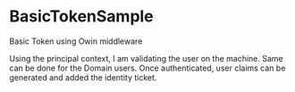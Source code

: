 # BasicTokenSample
Basic Token using Owin middleware

Using the principal context, I am validating the user on the machine. Same can be done for the Domain users. Once authenticated, user claims can be generated and added the identity ticket.
